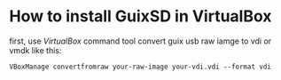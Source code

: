 # How to install GuixSD in VirtualBox
first, use *VirtualBox* command tool convert guix usb raw iamge to vdi or vmdk like this:
``` shell
VBoxManage convertfromraw your-raw-image your-vdi.vdi --format vdi
```
